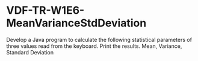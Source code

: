 # VDF-TR-W1E6-MeanVarianceStdDeviation

Develop a Java program to calculate the following statistical parameters of three values read from
the keyboard. Print the results.
Mean, Variance, Standard Deviation
